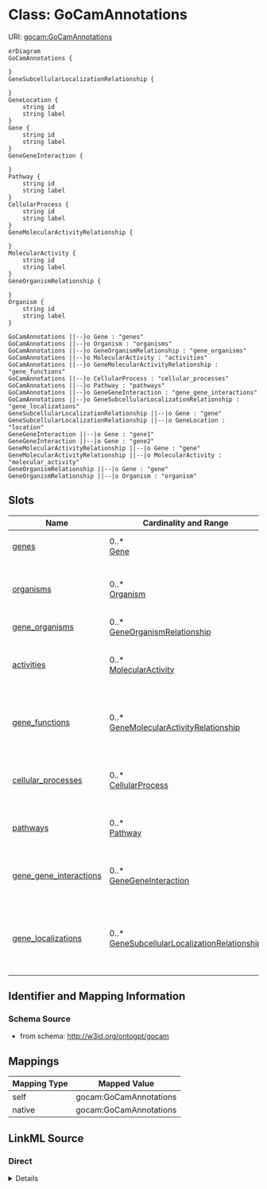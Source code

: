 # Class: GoCamAnnotations



URI: [gocam:GoCamAnnotations](http://w3id.org/ontogpt/gocam/GoCamAnnotations)


```mermaid
erDiagram
GoCamAnnotations {

}
GeneSubcellularLocalizationRelationship {

}
GeneLocation {
    string id  
    string label  
}
Gene {
    string id  
    string label  
}
GeneGeneInteraction {

}
Pathway {
    string id  
    string label  
}
CellularProcess {
    string id  
    string label  
}
GeneMolecularActivityRelationship {

}
MolecularActivity {
    string id  
    string label  
}
GeneOrganismRelationship {

}
Organism {
    string id  
    string label  
}

GoCamAnnotations ||--}o Gene : "genes"
GoCamAnnotations ||--}o Organism : "organisms"
GoCamAnnotations ||--}o GeneOrganismRelationship : "gene_organisms"
GoCamAnnotations ||--}o MolecularActivity : "activities"
GoCamAnnotations ||--}o GeneMolecularActivityRelationship : "gene_functions"
GoCamAnnotations ||--}o CellularProcess : "cellular_processes"
GoCamAnnotations ||--}o Pathway : "pathways"
GoCamAnnotations ||--}o GeneGeneInteraction : "gene_gene_interactions"
GoCamAnnotations ||--}o GeneSubcellularLocalizationRelationship : "gene_localizations"
GeneSubcellularLocalizationRelationship ||--|o Gene : "gene"
GeneSubcellularLocalizationRelationship ||--|o GeneLocation : "location"
GeneGeneInteraction ||--|o Gene : "gene1"
GeneGeneInteraction ||--|o Gene : "gene2"
GeneMolecularActivityRelationship ||--|o Gene : "gene"
GeneMolecularActivityRelationship ||--|o MolecularActivity : "molecular_activity"
GeneOrganismRelationship ||--|o Gene : "gene"
GeneOrganismRelationship ||--|o Organism : "organism"

```



<!-- no inheritance hierarchy -->


## Slots

| Name | Cardinality and Range | Description | Inheritance |
| ---  | --- | --- | --- |
| [genes](genes.md) | 0..* <br/> [Gene](Gene.md) | semicolon-separated list of genes | direct |
| [organisms](organisms.md) | 0..* <br/> [Organism](Organism.md) | semicolon-separated list of organism taxons | direct |
| [gene_organisms](gene_organisms.md) | 0..* <br/> [GeneOrganismRelationship](GeneOrganismRelationship.md) |  | direct |
| [activities](activities.md) | 0..* <br/> [MolecularActivity](MolecularActivity.md) | semicolon-separated list of molecular activities | direct |
| [gene_functions](gene_functions.md) | 0..* <br/> [GeneMolecularActivityRelationship](GeneMolecularActivityRelationship.md) | semicolon-separated list of gene to molecular activity relationships | direct |
| [cellular_processes](cellular_processes.md) | 0..* <br/> [CellularProcess](CellularProcess.md) | semicolon-separated list of cellular processes | direct |
| [pathways](pathways.md) | 0..* <br/> [Pathway](Pathway.md) | semicolon-separated list of pathways | direct |
| [gene_gene_interactions](gene_gene_interactions.md) | 0..* <br/> [GeneGeneInteraction](GeneGeneInteraction.md) | semicolon-separated list of gene to gene interactions | direct |
| [gene_localizations](gene_localizations.md) | 0..* <br/> [GeneSubcellularLocalizationRelationship](GeneSubcellularLocalizationRelationship.md) | semicolon-separated list of genes plus their location in the cell; for exampl... | direct |









## Identifier and Mapping Information







### Schema Source


* from schema: http://w3id.org/ontogpt/gocam





## Mappings

| Mapping Type | Mapped Value |
| ---  | ---  |
| self | gocam:GoCamAnnotations |
| native | gocam:GoCamAnnotations |





## LinkML Source

<!-- TODO: investigate https://stackoverflow.com/questions/37606292/how-to-create-tabbed-code-blocks-in-mkdocs-or-sphinx -->

### Direct

<details>
```yaml
name: GoCamAnnotations
from_schema: http://w3id.org/ontogpt/gocam
rank: 1000
attributes:
  genes:
    name: genes
    description: semicolon-separated list of genes
    from_schema: http://w3id.org/ontogpt/gocam
    rank: 1000
    multivalued: true
    range: Gene
  organisms:
    name: organisms
    description: semicolon-separated list of organism taxons
    from_schema: http://w3id.org/ontogpt/gocam
    rank: 1000
    multivalued: true
    range: Organism
  gene_organisms:
    name: gene_organisms
    annotations:
      prompt:
        tag: prompt
        value: semicolon-separated list of asterisk separated gene to organism relationships
    from_schema: http://w3id.org/ontogpt/gocam
    rank: 1000
    multivalued: true
    range: GeneOrganismRelationship
  activities:
    name: activities
    description: semicolon-separated list of molecular activities
    from_schema: http://w3id.org/ontogpt/gocam
    rank: 1000
    multivalued: true
    range: MolecularActivity
  gene_functions:
    name: gene_functions
    description: semicolon-separated list of gene to molecular activity relationships
    from_schema: http://w3id.org/ontogpt/gocam
    rank: 1000
    multivalued: true
    range: GeneMolecularActivityRelationship
  cellular_processes:
    name: cellular_processes
    description: semicolon-separated list of cellular processes
    from_schema: http://w3id.org/ontogpt/gocam
    rank: 1000
    multivalued: true
    range: CellularProcess
  pathways:
    name: pathways
    description: semicolon-separated list of pathways
    from_schema: http://w3id.org/ontogpt/gocam
    rank: 1000
    multivalued: true
    range: Pathway
  gene_gene_interactions:
    name: gene_gene_interactions
    description: semicolon-separated list of gene to gene interactions
    from_schema: http://w3id.org/ontogpt/gocam
    rank: 1000
    multivalued: true
    range: GeneGeneInteraction
  gene_localizations:
    name: gene_localizations
    description: semicolon-separated list of genes plus their location in the cell;
      for example, "gene1 / cytoplasm; gene2 / mitochondrion"
    from_schema: http://w3id.org/ontogpt/gocam
    rank: 1000
    multivalued: true
    range: GeneSubcellularLocalizationRelationship

```
</details>

### Induced

<details>
```yaml
name: GoCamAnnotations
from_schema: http://w3id.org/ontogpt/gocam
rank: 1000
attributes:
  genes:
    name: genes
    description: semicolon-separated list of genes
    from_schema: http://w3id.org/ontogpt/gocam
    rank: 1000
    multivalued: true
    alias: genes
    owner: GoCamAnnotations
    domain_of:
    - GoCamAnnotations
    range: Gene
  organisms:
    name: organisms
    description: semicolon-separated list of organism taxons
    from_schema: http://w3id.org/ontogpt/gocam
    rank: 1000
    multivalued: true
    alias: organisms
    owner: GoCamAnnotations
    domain_of:
    - GoCamAnnotations
    range: Organism
  gene_organisms:
    name: gene_organisms
    annotations:
      prompt:
        tag: prompt
        value: semicolon-separated list of asterisk separated gene to organism relationships
    from_schema: http://w3id.org/ontogpt/gocam
    rank: 1000
    multivalued: true
    alias: gene_organisms
    owner: GoCamAnnotations
    domain_of:
    - GoCamAnnotations
    range: GeneOrganismRelationship
  activities:
    name: activities
    description: semicolon-separated list of molecular activities
    from_schema: http://w3id.org/ontogpt/gocam
    rank: 1000
    multivalued: true
    alias: activities
    owner: GoCamAnnotations
    domain_of:
    - GoCamAnnotations
    range: MolecularActivity
  gene_functions:
    name: gene_functions
    description: semicolon-separated list of gene to molecular activity relationships
    from_schema: http://w3id.org/ontogpt/gocam
    rank: 1000
    multivalued: true
    alias: gene_functions
    owner: GoCamAnnotations
    domain_of:
    - GoCamAnnotations
    range: GeneMolecularActivityRelationship
  cellular_processes:
    name: cellular_processes
    description: semicolon-separated list of cellular processes
    from_schema: http://w3id.org/ontogpt/gocam
    rank: 1000
    multivalued: true
    alias: cellular_processes
    owner: GoCamAnnotations
    domain_of:
    - GoCamAnnotations
    range: CellularProcess
  pathways:
    name: pathways
    description: semicolon-separated list of pathways
    from_schema: http://w3id.org/ontogpt/gocam
    rank: 1000
    multivalued: true
    alias: pathways
    owner: GoCamAnnotations
    domain_of:
    - GoCamAnnotations
    range: Pathway
  gene_gene_interactions:
    name: gene_gene_interactions
    description: semicolon-separated list of gene to gene interactions
    from_schema: http://w3id.org/ontogpt/gocam
    rank: 1000
    multivalued: true
    alias: gene_gene_interactions
    owner: GoCamAnnotations
    domain_of:
    - GoCamAnnotations
    range: GeneGeneInteraction
  gene_localizations:
    name: gene_localizations
    description: semicolon-separated list of genes plus their location in the cell;
      for example, "gene1 / cytoplasm; gene2 / mitochondrion"
    from_schema: http://w3id.org/ontogpt/gocam
    rank: 1000
    multivalued: true
    alias: gene_localizations
    owner: GoCamAnnotations
    domain_of:
    - GoCamAnnotations
    range: GeneSubcellularLocalizationRelationship

```
</details>